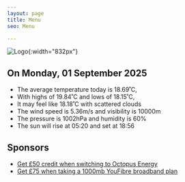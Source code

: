 ```yaml
---
layout: page
title: Menu
seo: Menu

---
```


![Logo](/images/logo.jpg){:width="832px"}

<!-- weather_marker starts -->
## On Monday, 01 September 2025

- The average temperature today is 18.69˚C,
- With highs of 19.84˚C and lows of 18.15˚C,
- It may feel like 18.18˚C with scattered clouds
- The wind speed is 5.36m/s and visibility is 10000m
- The pressure is 1002hPa and humidity is 60%
- The sun will rise at 05:20 and set at 18:56

<!-- weather_marker ends -->

## Sponsors

- [Get £50 credit when switching to Octopus Energy](https://bit.ly/3oD1nnS)
- [Get £75 when taking a 1000mb YouFibre broadband plan](https://aklam.io/91zWhU?)
